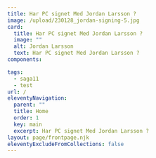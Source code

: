 ```yaml
---
title: Har PC signet Med Jordan Larsson ?
image: /upload/230128_jordan-signing-5.jpg
card:
  title: Har PC signet Med Jordan Larsson ?
  image: ""
  alt: Jordan Larsson
  text: Har PC signet Med Jordan Larsson ?
components:

tags:
  - saga11
  - test
url: /
eleventyNavigation:
  parent: ""
  title: Home
  order: 1
  key: main
  excerpt: Har PC signet Med Jordan Larsson ?
layout: page/frontpage.njk
eleventyExcludeFromCollections: false
---
```

